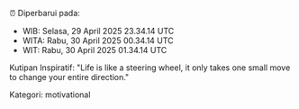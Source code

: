 ⏰ Diperbarui pada:
- WIB: Selasa, 29 April 2025 23.34.14 UTC
- WITA: Rabu, 30 April 2025 00.34.14 UTC
- WIT: Rabu, 30 April 2025 01.34.14 UTC

Kutipan Inspiratif:
"Life is like a steering wheel, it only takes one small move to change your entire direction."


Kategori: motivational

